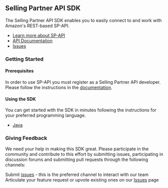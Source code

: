 ## Selling Partner API SDK

The Selling Partner API SDK enables you to easily connect to and work with Amazon's REST-based SP-API. 

* [Learn more about SP-API](https://developer.amazonservices.com/)
* [API Documentation](https://developer-docs.amazon.com/sp-api/)
* [Issues][sdk-issues]

### Getting Started

#### Prerequisites

In order to use SP-API you must register as a Selling Partner API developer. Please follow the instructions in the [documentation](https://developer-docs.amazon.com/sp-api/docs/sp-api-registration-overview).

#### Using the SDK

You can get started with the SDK in minutes following the instructions for your preferred programming language.

* [Java](https://github.com/amzn/selling-partner-api-sdk/blob/main/java/sdk/README.md)

### Giving Feedback

We need your help in making this SDK great. Please participate in the community and contribute to this effort by submitting issues, participating in discussion forums and submitting pull requests through the following channels:

Submit [issues][sdk-issues] - this is the preferred channel to interact with our team
Articulate your feature request or upvote existing ones on our [Issues][sdk-issues] page

[sdk-issues]: https://github.com/amzn/selling-partner-api-sdk/issues

